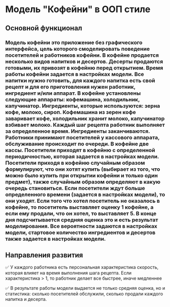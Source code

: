 # Модель "Кофейни" в ООП стиле
## Основной функционал
### Модель кофейни это приложение без графического интерфейса, цель которого смоделировать поведение посетителей и работников кофейни. В кофейне продается несколько видов напитков и десертов. Десерты продаются готовыми, их привозят в кофейню перед открытием. Время работы кофейни задается в настройках модели. Все напитки нужно готовить, для каждого напитка есть свой рецепт и для его приготовления нужен работник, ингредиент и/или аппарат. В кофейне установлены следующие аппараты: кофемашина, холодильник, капучинатор. Ингредиенты, которые используются: зерна кофе, молоко, сироп. Кофемашина из зерен кофе заваривает кофе, холодильник хранит молоко, капучинатор взбивает молоко. Каждый шаг рецепта работник выполняет за определенное время. Ингредиенты заканчиваются. Работники принимают посетителей у кассового аппарата, обслуживание происходит по очереди. В кофейне две кассы. Посетители приходят в кофейню с определенной периодичностью, которая задается в настройках модели. Посетители приходя в кофейню случайным образом формулируют, что они хотят купить (выбирает из того, что можно было купить при открытии кофейни и только один предмет), также случайным образом определяют в какую очередь становиться. Если посетители ждут больше определенного времени (задается в настройках модели), то они уходят. Если того что хотел посетитель не оказалось в кофейне, то посетитель выставляет оценку 1 кофейне, а если ему продали, что он хотел, то выставляет 5. В конце дня подсчитывается средняя оценка это и есть результат моделирования. Все вероятности задаются в настройках модели, стартовое количество ингредиентов и десертов также задается в настройках модели.
## Направления развития
:white_check_mark: У каждого работника есть персональная характеристика скорость, которая влияет на время выполнения шага рецепта. Если характеристика > 1, то работник делает все быстрее, иначе медленнее

:white_check_mark: В результате работы модели выдается не только средняя оценка, но и статистика: сколько посетителей обслужили, сколько продали каждого напитка и десерта.
